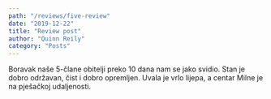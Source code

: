```yaml
---
path: "/reviews/five-review"
date: "2019-12-22"
title: "Review post"
author: "Quinn Reily"
category: "Posts"
---
```


Boravak naše 5-člane obitelji preko 10 dana nam se jako svidio. Stan je dobro održavan, čist i dobro opremljen.
Uvala je vrlo lijepa, a centar Milne je na pješačkoj udaljenosti.
